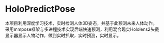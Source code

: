 # HoloPredictPose

本项目利用深度学习技术，实时检测人体3D姿态，并基于此预测未来人体动作。采用mmpose框架与多进程技术实现后端快速预测，利用混合现实Hololens2头戴显示器显示人物动作，做到实时抓取，实时预测，实时显示。
